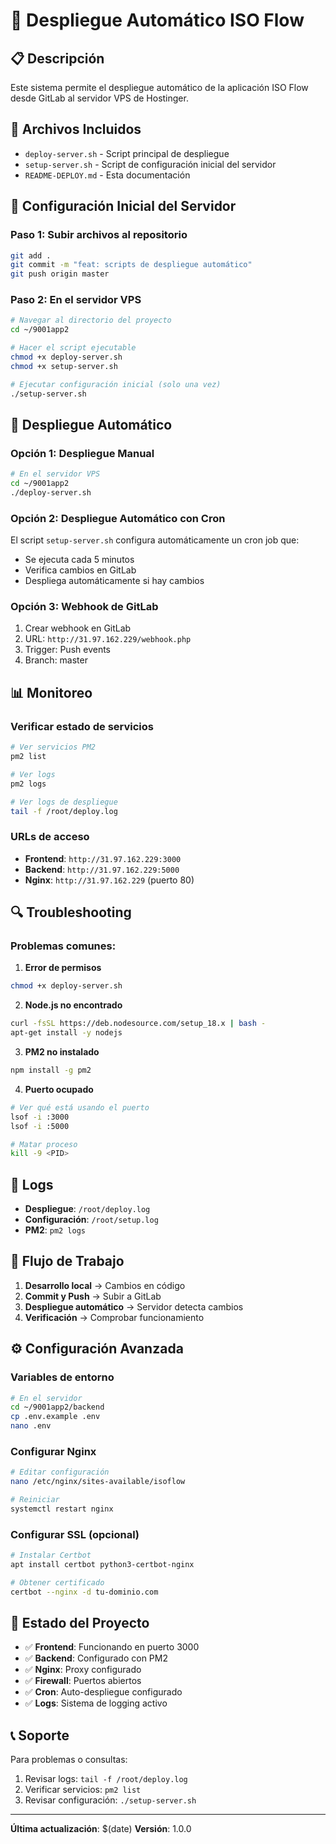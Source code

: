 # 🚀 Despliegue Automático ISO Flow

## 📋 Descripción

Este sistema permite el despliegue automático de la aplicación ISO Flow desde GitLab al servidor VPS de Hostinger.

## 📁 Archivos Incluidos

- `deploy-server.sh` - Script principal de despliegue
- `setup-server.sh` - Script de configuración inicial del servidor
- `README-DEPLOY.md` - Esta documentación

## 🔧 Configuración Inicial del Servidor

### Paso 1: Subir archivos al repositorio
```bash
git add .
git commit -m "feat: scripts de despliegue automático"
git push origin master
```

### Paso 2: En el servidor VPS
```bash
# Navegar al directorio del proyecto
cd ~/9001app2

# Hacer el script ejecutable
chmod +x deploy-server.sh
chmod +x setup-server.sh

# Ejecutar configuración inicial (solo una vez)
./setup-server.sh
```

## 🚀 Despliegue Automático

### Opción 1: Despliegue Manual
```bash
# En el servidor VPS
cd ~/9001app2
./deploy-server.sh
```

### Opción 2: Despliegue Automático con Cron
El script `setup-server.sh` configura automáticamente un cron job que:
- Se ejecuta cada 5 minutos
- Verifica cambios en GitLab
- Despliega automáticamente si hay cambios

### Opción 3: Webhook de GitLab
1. Crear webhook en GitLab
2. URL: `http://31.97.162.229/webhook.php`
3. Trigger: Push events
4. Branch: master

## 📊 Monitoreo

### Verificar estado de servicios
```bash
# Ver servicios PM2
pm2 list

# Ver logs
pm2 logs

# Ver logs de despliegue
tail -f /root/deploy.log
```

### URLs de acceso
- **Frontend**: `http://31.97.162.229:3000`
- **Backend**: `http://31.97.162.229:5000`
- **Nginx**: `http://31.97.162.229` (puerto 80)

## 🔍 Troubleshooting

### Problemas comunes:

1. **Error de permisos**
```bash
chmod +x deploy-server.sh
```

2. **Node.js no encontrado**
```bash
curl -fsSL https://deb.nodesource.com/setup_18.x | bash -
apt-get install -y nodejs
```

3. **PM2 no instalado**
```bash
npm install -g pm2
```

4. **Puerto ocupado**
```bash
# Ver qué está usando el puerto
lsof -i :3000
lsof -i :5000

# Matar proceso
kill -9 <PID>
```

## 📝 Logs

- **Despliegue**: `/root/deploy.log`
- **Configuración**: `/root/setup.log`
- **PM2**: `pm2 logs`

## 🔄 Flujo de Trabajo

1. **Desarrollo local** → Cambios en código
2. **Commit y Push** → Subir a GitLab
3. **Despliegue automático** → Servidor detecta cambios
4. **Verificación** → Comprobar funcionamiento

## ⚙️ Configuración Avanzada

### Variables de entorno
```bash
# En el servidor
cd ~/9001app2/backend
cp .env.example .env
nano .env
```

### Configurar Nginx
```bash
# Editar configuración
nano /etc/nginx/sites-available/isoflow

# Reiniciar
systemctl restart nginx
```

### Configurar SSL (opcional)
```bash
# Instalar Certbot
apt install certbot python3-certbot-nginx

# Obtener certificado
certbot --nginx -d tu-dominio.com
```

## 🎯 Estado del Proyecto

- ✅ **Frontend**: Funcionando en puerto 3000
- ✅ **Backend**: Configurado con PM2
- ✅ **Nginx**: Proxy configurado
- ✅ **Firewall**: Puertos abiertos
- ✅ **Cron**: Auto-despliegue configurado
- ✅ **Logs**: Sistema de logging activo

## 📞 Soporte

Para problemas o consultas:
1. Revisar logs: `tail -f /root/deploy.log`
2. Verificar servicios: `pm2 list`
3. Revisar configuración: `./setup-server.sh`

---

**Última actualización**: $(date)
**Versión**: 1.0.0 